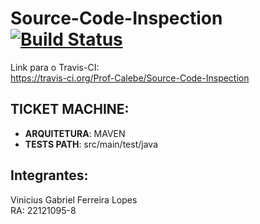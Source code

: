 # Source-Code-Inspection [![Build Status](https://travis-ci.org/Prof-Calebe/Source-Code-Inspection.svg?branch=master)](https://travis-ci.org/Prof-Calebe/Source-Code-Inspection)

Link para o Travis-CI:  
https://travis-ci.org/Prof-Calebe/Source-Code-Inspection

## TICKET MACHINE:
- **ARQUITETURA**: MAVEN
- **TESTS PATH**: src/main/test/java

## Integrantes:
Vinicius Gabriel Ferreira Lopes  
RA: 22121095-8